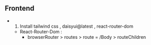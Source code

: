 ## Frontend 
- 1. Install tailwind css , daisyui@latest , react-router-dom 
  - React-Router-Dom : 
    - browserRouter > routes > route = /Body > routeChildren